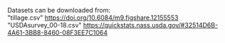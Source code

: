 Datasets can be downloaded from:  
"tillage.csv" https://doi.org/10.6084/m9.figshare.12155553
"USDAsurvey_00-18.csv" https://quickstats.nass.usda.gov/#32514D6B-4A61-3BB8-8460-08F3EE7C1064

  
  
